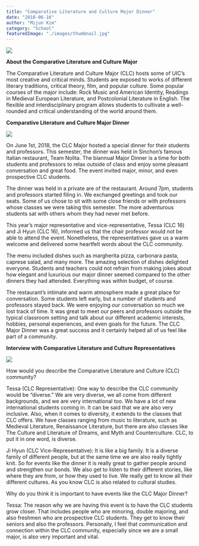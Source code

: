 ```yaml
---
title: "Comparative Literature and Culture Major Dinner"
date: "2018-06-16"
author: "Mijun Kim"
category: "School"
featuredImage: "./images/thumbnail.jpg"
---
```


![](/images/thumbnail.jpg)

**About the Comparative Literature and Culture Major**

The Comparative Literature and Culture Major (CLC) hosts some of UIC’s most creative and critical minds. Students are exposed to works of different literary traditions, critical theory, film, and popular culture. Some popular courses of the major include: Rock Music and American Identity, Readings in Medieval European Literature, and Postcolonial Literature in English. The flexible and interdisciplinary program allows students to cultivate a well-rounded and critical understanding of the world around them.

**Comparative Literature and Culture Major Dinner**

![](./images/IMG_1594.jpg)

On June 1st, 2018, the CLC Major hosted a special dinner for their students and professors. This semester, the dinner was held in Sinchon’s famous Italian restaurant, Team Nolita. The biannual Major Dinner is a time for both students and professors to relax outside of class and enjoy some pleasant conversation and great food. The event invited major, minor, and even prospective CLC students.

The dinner was held in a private are of the restaurant. Around 7pm, students and professors started filing in. We exchanged greetings and took our seats. Some of us chose to sit with some close friends or with professors whose classes we were taking this semester. The more adventurous students sat with others whom they had never met before.

This year’s major representative and vice-representative, Tessa (CLC 16) and Ji Hyun (CLC 16), informed us that the chair professor would not be able to attend the event. Nonetheless, the representatives gave us a warm welcome and delivered some heartfelt words about the CLC community.

The menu included dishes such as margherita pizza, carbonara pasta, caprese salad, and many more. The amazing selection of dishes delighted everyone. Students and teachers could not refrain from making jokes about how elegant and luxurious our major dinner seemed compared to the other dinners they had attended. Everything was within budget, of course.

The restaurant’s intimate and warm atmosphere made a great place for conversation. Some students left early, but a number of students and professors stayed back. We were enjoying our conversation so much we lost track of time. It was great to meet our peers and professors outside the typical classroom setting and talk about our different academic interests, hobbies, personal experiences, and even goals for the future. The CLC Major Dinner was a great success and it certainly helped all of us feel like part of a community.

**Interview with Comparative Literature and Culture Representatives**

![](./images/IMG_1607.jpg)

How would you describe the Comparative Literature and Culture (CLC) community?

Tessa (CLC Representative): One way to describe the CLC community would be “diverse.” We are very diverse, we all come from different backgrounds, and we are very international too. We have a lot of new international students coming in. It can be said that we are also very inclusive. Also, when it comes to diversity, it extends to the classes that CLC offers. We have classes ranging from music to literature, such as Medieval Literature, Renaissance Literature, but there are also classes like The Culture and Literature of Dreams, and Myth and Counterculture. CLC, to put it in one word, is diverse.

Ji Hyun (CLC Vice-Representative): It is like a big family. It is a diverse family of different people, but at the same time we are also really tightly knit. So for events like the dinner it is really great to gather people around and strengthen our bonds. We also get to listen to their different stories, like where they are from, or how they used to live. We really get to know all their different cultures. As you know CLC is also related to cultural studies.

Why do you think it is important to have events like the CLC Major Dinner?

Tessa: The reason why we are having this event is to have the CLC students grow closer. That includes people who are minoring, double majoring, and also freshmen who are prospective CLC students. They get to know their seniors and also the professors. Personally, I feel that communication and connection within the CLC community, especially since we are a small major, is also very important and vital.
